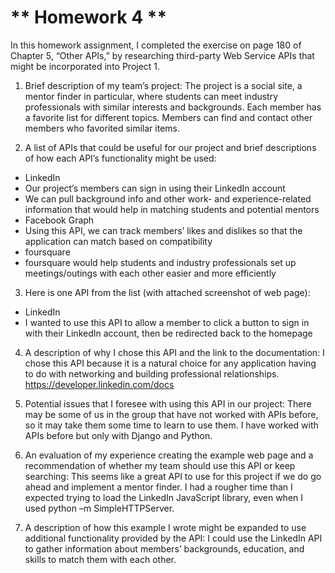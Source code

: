 # ** Homework 4 **

In this homework assignment, I completed the exercise on page 180 of Chapter 5, “Other APIs,”
by researching third-party Web Service APIs that might be incorporated into Project 1.

1.	Brief description of my team’s project:
The project is a social site, a mentor finder in particular, where students can meet industry
professionals with similar interests and backgrounds. Each member has a favorite list for
different topics. Members can find and contact other members who favorited similar items.

2.	A list of APIs that could be useful for our project and brief descriptions of how each
API’s functionality might be used:
 * LinkedIn
  * Our project’s members can sign in using their LinkedIn account
  * We can pull background info and other work- and experience-related information that would
help in matching students and potential mentors
 * Facebook Graph
  * Using this API, we can track members’ likes and dislikes so that the application can match
based on compatibility
 * foursquare
  * foursquare would help students and industry professionals set up meetings/outings with each
other easier and more efficiently

3.	Here is one API from the list (with attached screenshot of web page):
 * LinkedIn
  * I wanted to use this API to allow a member to click a button to sign in with their 
LinkedIn account, then be redirected back to the homepage

4.	A description of why I chose this  API and the link to the documentation:
I chose this API because it is a natural choice for any application having to do with networking
and building professional relationships. <https://developer.linkedin.com/docs>

5.	Potential issues that I foresee with using this API in our project:
There may be some of us in the group that have not worked with APIs before, so it may take them
some time to learn to use them. I have worked with APIs before but only with Django and Python.

6.	An evaluation of my experience creating the example web page and a recommendation of whether
my team should use this API or keep searching:
This seems like a great API to use for this project if we do go ahead and implement a mentor
finder. I had a rougher time than I expected trying to load the LinkedIn JavaScript library,
even when I used python –m SimpleHTTPServer.

7.	A description of how this example I wrote might be expanded to use additional functionality
provided by the API:
I could use the LinkedIn API to gather information about members’ backgrounds, education, and
skills to match them with each other.
